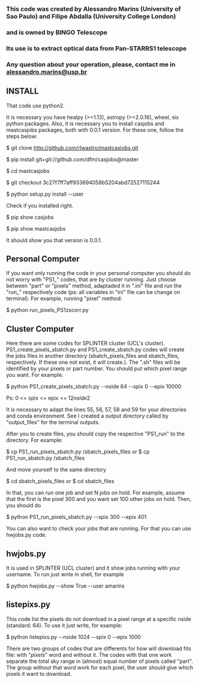  ### This code was created by Alessandro Marins (University of Sao Paulo) and Filipe Abdalla (University College London) 
 ### and is owned by BINGO Telescope

 ### Its use is to extract optical data from Pan-STARRS1 telescope

 ### Any question about your operation, please, contact me in alessandro.marins@usp.br

## INSTALL
That code use python2.

It is necessary you have healpy (>=1.13), astropy (>=2.0.16), wheel, six python packages. Also, it is necessary you to install casjobs and mastcasjobs packages, both with 0.0.1 version. For these one, follow the steps below:

$ git clone http://github.com/rlwastro/mastcasjobs.git

$ pip install git+git://github.com/dfm/casjobs@master

$ cd mastcasjobs

$ git checkout 3c27f7ff7aff933694058b5204abd72527115244

$ python setup.py install --user

Check if you installed right. 

$ pip show casjobs

$ pip show mastcasjobs

It should show you that version is 0.0.1.

## Personal Computer
If you want only running the code in your personal computer you should do not worry with "PS1_" codes, that are by cluster running. Just choose between "part" or "pixels" method, adaptaded it in ".ini" file and run the "run_" respectively code (ps: all variables in "ini" file can be change on terminal). For example, running "pixel" method:

$ python run_pixels_PS1zxcorr.py 


## Cluster Computer
Here there are some codes for SPLINTER cluster (UCL's cluster). PS1_create_pixels_sbatch.py and PS1_create_sbatch.py codes will create the jobs files in another directory (sbatch_pixels_files and sbatch_files, respectively. If these one not exist, it will create.). The ".sh" files will be identified by your pixels or part number. You should put which pixel range you want. For example:

$ python PS1_create_pixels_sbatch.py --nside 64 --spix 0 --epix 10000

Ps: 0 <= spix <= epix <= 12*nside*2

It is necessary to adapt the lines 55, 56, 57, 58 and 59 for your directories and conda environment. See I created a output directory called by "output_files" for the terminal outputs.



After you to create files, you should copy the respective "PS1_run" to the directory. For example:

$ cp PS1_run_pixels_sbatch.py /sbatch_pixels_files
or
$ cp PS1_run_sbatch.py /sbatch_files

And move yourself to the same directory

$ cd sbatch_pixels_files
or
$ cd sbatch_files

In that, you can run one job and set N jobs on hold. For example, assume that the first is the pixel 300 and you want set 100 other jobs on hold. Then, you should do

$ python PS1_run_pixels_sbatch.py --spix 300 --epix 401


You can also want to check your jobs that are running. For that you can use hwjobs.py code.


## hwjobs.py
It is used in SPLINTER (UCL cluster) and it show jobs running with your username. To run just write in shell, for example

$ python hwjobs.py --show True --user amarins


## listepixs.py
This code list the pixels do not download in a pixel range at a specific nside (standard: 64). To use it just write, for example:

$ python listepixs.py --nside 1024 --spix 0 --epix 1000



There are two groups of codes that are differents for how will download fits file: with "_pixels_" word and without it. The codes with that one work separate the total sky range in (almost) equal number of pixels called "part". The group without that word work for each pixel, the user should give which pixels it want to download.
